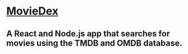 # [MovieDex](https://searchmoviedex.herokuapp.com/)

## A React and Node.js app that searches for movies using the TMDB and OMDB database.
